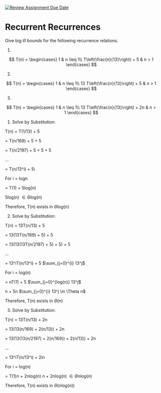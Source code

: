 [![Review Assignment Due Date](https://classroom.github.com/assets/deadline-readme-button-24ddc0f5d75046c5622901739e7c5dd533143b0c8e959d652212380cedb1ea36.svg)](https://classroom.github.com/a/8KYthzwp)
# Recurrent Recurrences

Give big $\Theta$ bounds for the following recurrence relations.

1.
$$ T(n) =
    \begin{cases}
        1 & n \leq 1\\
        T\left(\frac{n}{13}\right) + 5 & n > 1
    \end{cases}
$$

2.
$$ T(n) =
    \begin{cases}
        1 & n \leq 1\\
        13 T\left(\frac{n}{13}\right) + 5 & n > 1
    \end{cases}
$$

3.
$$ T(n) =
    \begin{cases}
        1 & n \leq 1\\
        13 T\left(\frac{n}{13}\right) + 2n & n > 1
    \end{cases}
$$

1. Solve by Substitution:
   
T(n) = T(1/13) + 5
   
   = T(n/169) + 5 + 5
   
   = T(n/2197) + 5 + 5 + 5
   
   ...
   
   = T(n/13^i) + 5i
   
For i = logn

   = T(1) + 5log(n)
   
   5log(n) $\in \Theta log(n)$

Therefore, T(n) exists in $\Theta log(n)$

2. Solve by Substitution:
   
T(n) = 13T(n/13) + 5
   
   = 13(13T(n/169) + 5) + 5
   
   = 13(13(13T(n/2197) + 5) + 5) + 5
   
   ...

   = 13^iT(n/13^i) + 5 $\sum_{j=0}^{i} 13^j$
   
For i = log(n)

   = nT(1) + 5 $\sum_{j=0}^{log(n)} 13^j$
   
   n + 5n $\sum_{j=0}^{i} 13^j \in \Theta n$

Therefore, T(n) exists in $\Theta (n)$

3. Solve by Substitution:
   
T(n) = 13T(n/13) + 2n
   
   = 13(13(n/169) + 2(n/13)) + 2n
   
   = 13(13(13(n/2197) + 2(n/169)) + 2(n/13)) + 2n
   
   ...
   
   = 13^iT(n/13^i) + 2in
   
For i = log(n)

   = T(1)n + 2nlog(n)
   n + 2nlog(n) $\in \Theta nlog(n)$

Therefore, T(n) exists in $\Theta(nlog(n))$
